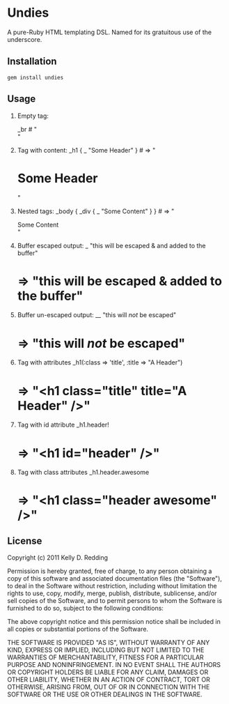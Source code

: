 # Undies
A pure-Ruby HTML templating DSL.  Named for its gratuitous use of the underscore.
## Installation
    gem install undies
## Usage
1. Empty tag:

    _br # "<br />"

2. Tag with content:
    _h1 {
      _ "Some Header"
    } # => "<h1>Some Header</h1>"
3. Nested tags:
    _body {
      _div {
        _ "Some Content"
      }
    } # => "<body><div>Some Content</div></body>"
4. Buffer escaped output:
    _ "this will be escaped & and added to the buffer"
    # => "this will be escaped &amp; added to the buffer"
5. Buffer un-escaped output:
    __ "this will <em>not</em> be escaped"
    # => "this will <em>not</em> be escaped"
6. Tag with attributes
    _h1(:class => 'title', :title => "A Header")
    # => "<h1 class=\"title\" title=\"A Header\" />"
7. Tag with id attribute
    _h1.header!
    # => "<h1 id=\"header\" />"
8. Tag with class attributes
    _h1.header.awesome
    # => "<h1 class=\"header awesome\" />"

## License

Copyright (c) 2011 Kelly D. Redding

Permission is hereby granted, free of charge, to any person
obtaining a copy of this software and associated documentation
files (the "Software"), to deal in the Software without
restriction, including without limitation the rights to use,
copy, modify, merge, publish, distribute, sublicense, and/or sell
copies of the Software, and to permit persons to whom the
Software is furnished to do so, subject to the following
conditions:

The above copyright notice and this permission notice shall be
included in all copies or substantial portions of the Software.

THE SOFTWARE IS PROVIDED "AS IS", WITHOUT WARRANTY OF ANY KIND,
EXPRESS OR IMPLIED, INCLUDING BUT NOT LIMITED TO THE WARRANTIES
OF MERCHANTABILITY, FITNESS FOR A PARTICULAR PURPOSE AND
NONINFRINGEMENT. IN NO EVENT SHALL THE AUTHORS OR COPYRIGHT
HOLDERS BE LIABLE FOR ANY CLAIM, DAMAGES OR OTHER LIABILITY,
WHETHER IN AN ACTION OF CONTRACT, TORT OR OTHERWISE, ARISING
FROM, OUT OF OR IN CONNECTION WITH THE SOFTWARE OR THE USE OR
OTHER DEALINGS IN THE SOFTWARE.
